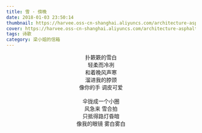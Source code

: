 ```yaml
---
title: 雪 · 傍晚
date: 2018-01-03 23:50:14
thumbnail: https://harvee.oss-cn-shanghai.aliyuncs.com/architecture-asphalt-blur.jpg
cover: https://harvee.oss-cn-shanghai.aliyuncs.com/architecture-asphalt-blur.jpg
tags: 诗歌
category: 梁小姐的信箱
---
```


<center>扑簌簌的雪白</center>

<center>轻柔而冷冽</center>

<center>和着晚风声寒</center>

<center>溜进我的脖颈</center>

<center>像你的手 调皮可爱</center>

<br>

<center>伞拢成一个小圈</center>

<center>风急来 雪合拍</center>

<center>只抵得路灯昏暗</center>

<center>像我的眼镜 雾白雾白</center>
